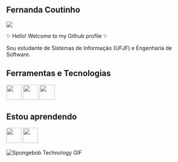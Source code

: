 ## Fernanda Coutinho

<img loading="lazy" src="https://raw.githubusercontent.com/SamirPaulb/SamirPaulb/refs/heads/main/assets/rainbow-superthin.webp"/>

✨ Hello! Welcome to my Github profile ✨

Sou estudante de Sistemas de Informação (UFJF) e Engenharia de Software. 

## Ferramentas e Tecnologias 

<img loading="lazy" src="https://cdn.jsdelivr.net/gh/devicons/devicon@latest/icons/html5/html5-original-wordmark.svg" width="40" height="40" /> <img loading="lazy" src="https://cdn.jsdelivr.net/gh/devicons/devicon@latest/icons/css3/css3-original-wordmark.svg" width="40" height="40" /> <img loading="lazy" src="https://cdn.jsdelivr.net/gh/devicons/devicon@latest/icons/python/python-original.svg" width="40" height="40" />

## Estou aprendendo
<img loading="lazy" src="https://cdn.jsdelivr.net/gh/devicons/devicon@latest/icons/bootstrap/bootstrap-original.svg" width="40" height="40" /> <img loading="lazy" src="https://cdn-icons-png.flaticon.com/512/6132/6132222.png" width="40" height="40" />

<img src="https://media1.tenor.com/m/enLBClxEcWMAAAAd/spongebob-technology.gif" alt="Spongebob Technology GIF">

